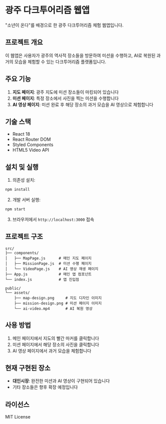 # 광주 다크투어리즘 웹앱

"소년이 온다"를 배경으로 한 광주 다크투어리즘 체험 웹앱입니다.

## 프로젝트 개요

이 웹앱은 사용자가 광주의 역사적 장소들을 방문하여 미션을 수행하고, AI로 복원된 과거의 모습을 체험할 수 있는 다크투어리즘 플랫폼입니다.

## 주요 기능

1. **지도 페이지**: 광주 지도에 미션 장소들이 마킹되어 있습니다
2. **미션 페이지**: 특정 장소에서 사진을 찍는 미션을 수행합니다
3. **AI 영상 페이지**: 미션 완료 후 해당 장소의 과거 모습을 AI 영상으로 체험합니다

## 기술 스택

- React 18
- React Router DOM
- Styled Components
- HTML5 Video API

## 설치 및 실행

1. 의존성 설치:
```bash
npm install
```

2. 개발 서버 실행:
```bash
npm start
```

3. 브라우저에서 `http://localhost:3000` 접속

## 프로젝트 구조

```
src/
├── components/
│   ├── MapPage.js      # 메인 지도 페이지
│   ├── MissionPage.js  # 미션 수행 페이지
│   └── VideoPage.js    # AI 영상 재생 페이지
├── App.js              # 메인 앱 컴포넌트
└── index.js            # 앱 진입점

public/
└── assets/
    ├── map-design.png     # 지도 디자인 이미지
    ├── mission-design.png # 미션 페이지 이미지
    └── ai-video.mp4       # AI 복원 영상
```

## 사용 방법

1. 메인 페이지에서 지도의 빨간 마커를 클릭합니다
2. 미션 페이지에서 해당 장소의 사진을 클릭합니다
3. AI 영상 페이지에서 과거 모습을 체험합니다

## 현재 구현된 장소

- **대인시장**: 완전한 미션과 AI 영상이 구현되어 있습니다
- 기타 장소들은 향후 확장 예정입니다

## 라이선스

MIT License